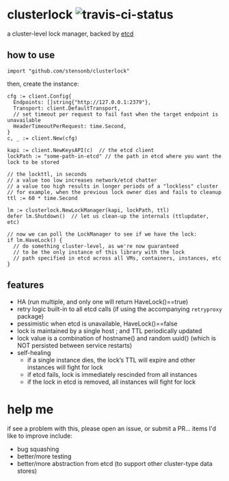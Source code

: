 # clusterlock ![travis-ci-status](https://travis-ci.org/stensonb/clusterlock.svg?branch=master)

a cluster-level lock manager, backed by [etcd](http://etcd.io)

## how to use

```golang
import "github.com/stensonb/clusterlock"
```

then, create the instance:

```golang
cfg := client.Config{
  Endpoints: []string{"http://127.0.0.1:2379"},
  Transport: client.DefaultTransport,
  // set timeout per request to fail fast when the target endpoint is unavailable
  HeaderTimeoutPerRequest: time.Second,
}
c, _ := client.New(cfg)

kapi := client.NewKeysAPI(c)  // the etcd client
lockPath := "some-path-in-etcd" // the path in etcd where you want the lock to be stored

// the lockttl, in seconds
// a value too low increases network/etcd chatter
// a value too high results in longer periods of a "lockless" cluster
// for example, when the previous lock owner dies and fails to cleanup
ttl := 60 * time.Second

lm := clusterlock.NewLockManager(kapi, lockPath, ttl)
defer lm.Shutdown()  // let us clean-up the internals (ttlupdater, etc)

// now we can poll the LockManager to see if we have the lock:
if lm.HaveLock() {
  // do something cluster-level, as we're now guaranteed
  // to be the only instance of this library with the lock
  // path specified in etcd across all VMs, containers, instances, etc
}
```

## features
* HA (run multiple, and only one will return HaveLock()==true)
* retry logic built-in to all etcd calls (if using the accompanying ```retryproxy``` package)
* pessimistic when etcd is unavailable, HaveLock()==false
* lock is maintained by a single host ; and TTL periodically updated
* lock value is a combination of hostname() and random uuid() (which is NOT persisted between service restarts)
* self-healing
  * if a single instance dies, the lock’s TTL will expire and other instances will fight for lock
  * if etcd fails, lock is immediately rescinded from all instances
  * if the lock in etcd is removed, all instances will fight for lock

# help me
if see a problem with this, please open an issue, or submit a PR...
items I'd like to improve include:
* bug squashing
* better/more testing
* better/more abstraction from etcd (to support other cluster-type data stores)
